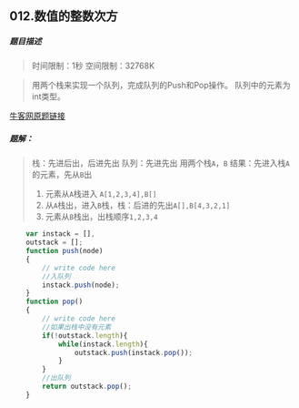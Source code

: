 
## 012.数值的整数次方
##### 题目描述
>时间限制：1秒 空间限制：32768K

>用两个栈来实现一个队列，完成队列的Push和Pop操作。 队列中的元素为int类型。


[牛客网原题链接](https://www.nowcoder.com/practice/54275ddae22f475981afa2244dd448c6?tpId=13&tqId=11158&tPage=1&rp=1&ru=/ta/coding-interviews&qru=/ta/coding-interviews/question-ranking)

##### 题解：
>栈：先进后出，后进先出
队列：先进先出
用两个栈`A`，`B`
>结果：先进入栈`A`的元素，先从`B`出
>1. 元素从`A`栈进入 `A[1,2,3,4],B[]`
>2. 从`A`栈出，进入`B`栈，栈：后进的先出`A[],B[4,3,2,1]`
>3. 元素从`B`栈出，出栈顺序`1,2,3,4`


```javascript
    var instack = [],
    outstack = [];
    function push(node)
    {
        // write code here
        //入队列
        instack.push(node);
    }
    function pop()
    {
        // write code here
        //如果出栈中没有元素
        if(!outstack.length){
            while(instack.length){
                outstack.push(instack.pop());
            }
        }
        //出队列
        return outstack.pop();
    }
```